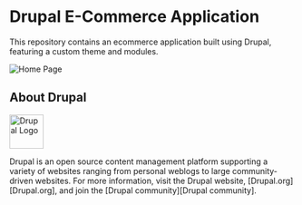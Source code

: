 # Drupal E-Commerce Application

This repository contains an ecommerce application built using Drupal, featuring a custom theme and modules.

![Home Page](https://github.com/Shyam16102001/Drupal-E-Commerce/assets/55325014/52393c3c-cad7-4150-b308-fef4501079bd)

## About Drupal
<img alt="Drupal Logo" src="https://www.drupal.org/files/Wordmark_blue_RGB.png" height="60px">

Drupal is an open source content management platform supporting a variety of
websites ranging from personal weblogs to large community-driven websites. For
more information, visit the Drupal website, [Drupal.org][Drupal.org], and join
the [Drupal community][Drupal community].
